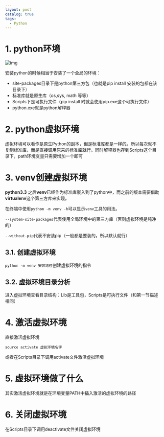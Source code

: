 ```yaml
---
layout: post
catalog: true
tags:
  - Python
---
```


# 1. python环境

![img](F:\笔记\博客\文章图片\91cea233544e4376b53a1821a1df1f62.png)

安装python的时候相当于安装了一个全局的环境：

* site-packages目录下是python第三方包（也就是pip install 安装的包都在该目录下）
* 标准库就是原生库（os,sys, math 等等）
* Scripts下是可执行文件（pip install 时就会使用pip.exe这个可执行文件）
* python.exe就是python解释器

# 2. python虚拟环境

虚拟环境可以看作是原生Python的副本，但是标准库都是一样的。所以每次就不复制标准库，而是直接调用原来的标准库就行。同时解释器也存到Scripts这个目录下，path环境变量只需要增加一个即可

# 3. venv创建虚拟环境

**python3.3** 之后**venv**已经作为标准库嵌入到了python中，而之前的版本需要借助**virtualenv**这个第三方库来实现。

在终端中使用`python -m venv -h`可以显示`venv`工具的用法。

`--system-site-packages`代表使用全局环境中的第三方库（否则虚拟环境是纯净的）

`--without-pip`代表不安装pip（一般都是要装的，所以默认就行）

## 3.1. 创建虚拟环境

`python -m venv 安装路径`创建虚拟环境的指令

## 3.2. 虚拟环境目录分析

进入虚拟环境查看目录结构：Lib是工具包，Scripts是可执行文件（和第一节描述相同）

# 4. 激活虚拟环境

直接激活虚拟环境

```
source activate 虚拟环境名字
```

或者在Scripts目录下调用activate文件激活虚拟环境

# 5. 虚拟环境做了什么

其实激活虚拟环境就是在环境变量PATH中插入激活的虚拟环境的路径

# 6. 关闭虚拟环境

在Scripts目录下调用deactivate文件关闭虚拟环境